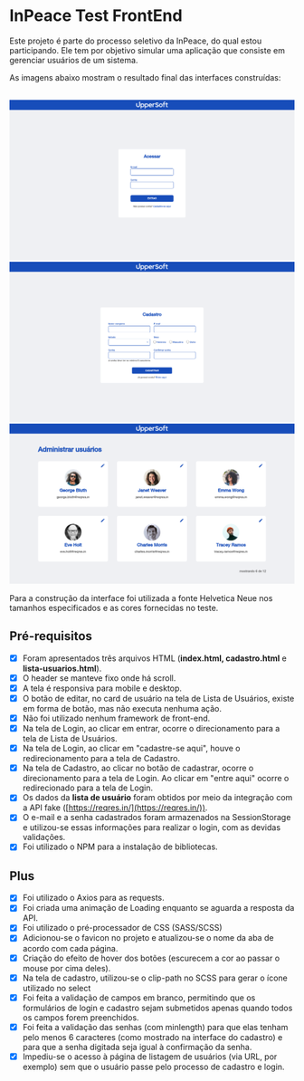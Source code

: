 # InPeace Test FrontEnd

Este projeto é parte do processo seletivo da InPeace, do qual estou participando. Ele tem por objetivo simular uma aplicação que consiste em gerenciar usuários de um sistema.

As imagens abaixo mostram o resultado final das interfaces construídas:

<div align="center">
    <br/>
    <img src="./assets/images/project-pages/login.png"/>
    <img src="./assets/images/project-pages/cadastro.png"/>
    <img src="./assets/images/project-pages/lista-usuarios.png"/>
    <br>
</div>

Para a construção da interface foi utilizada a fonte Helvetica Neue nos tamanhos especificados e as cores fornecidas no teste.

## **Pré-requisitos**

- [x] Foram apresentados três arquivos HTML (**index.html, cadastro.html** e **lista-usuarios.html**).
- [x] O header se manteve fixo onde há scroll.
- [x] A tela é responsiva para mobile e desktop.
- [x] O botão de editar, no card de usuário na tela de Lista de Usuários, existe em forma de botão, mas não executa nenhuma ação.
- [x] Não foi utilizado nenhum framework de front-end.
- [x] Na tela de Login, ao clicar em entrar, ocorre o direcionamento para a tela de Lista de Usuários.
- [x] Na tela de Login, ao clicar em "cadastre-se aqui", houve o redirecionamento para a tela de Cadastro.
- [x] Na tela de Cadastro, ao clicar no botão de cadastrar, ocorre o direcionamento para a tela de Login.  Ao clicar em "entre aqui" ocorre o redirecionado para a tela de Login.
- [x] Os dados da **lista de usuário** foram obtidos por meio da integração com a API fake ([https://reqres.in/](https://reqres.in/)).
- [x] O e-mail e a senha cadastrados foram armazenados na SessionStorage e utilizou-se essas informações para realizar o login, com as devidas validações.
- [x] Foi utilizado o NPM para a instalação de bibliotecas.

## Plus

- [x] Foi utilizado o Axios para as requests.
- [x] Foi criada uma animação de Loading enquanto se aguarda a resposta da API.
- [x] Foi utilizado o pré-processador de CSS (SASS/SCSS)
- [x] Adicionou-se o favicon no projeto e atualizou-se o nome da aba de acordo com cada página.
- [x] Criação do efeito de hover dos botões (escurecem a cor ao passar o mouse por cima deles).
- [x] Na tela de cadastro, utilizou-se o clip-path no SCSS para gerar o ícone utilizado no select
- [x] Foi feita a validação de campos em branco, permitindo que os formulários de login e cadastro sejam submetidos apenas quando todos os campos forem preenchidos.
- [x] Foi feita a validação das senhas (com minlength) para que elas tenham pelo menos 6 caracteres (como mostrado na interface do cadastro) e para que a senha digitada seja igual à confirmação da senha.
- [x] Impediu-se o acesso à página de listagem de usuários (via URL, por exemplo) sem que o usuário passe pelo processo de cadastro e login.